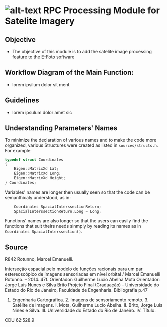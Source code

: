  # ![alt-text][lfsr-logo] RPC Processing Module for Satelite Imagery

## Objective
 - The objective of this module is to add the satelite image processing feature to the [E-Foto](https://github.com/lfsruerj/e-foto-tests) software

## Workflow Diagram of the Main Function:
- lorem ipsilum dolor sit ment
## Guidelines
- lorem ipsulum dolor amet sic 

## Understanding Parameters' Names

To minimize the declaration of various names and to make the code more organized, various Structures were created as listed in `sources/structs.h`.
For example:

```cpp
typedef struct Coordinates
{
    Eigen::MatrixXd Lat;
    Eigen::MatrixXd Long;
    Eigen::MatrixXd Height;
} Coordinates;
```

Variables' names are longer then usually seen so that the code can be semanthicaly understood, as in:

```cpp
    Coordinates SpacialInterssectionReturn;
    SpacialInterssectionReturn.Long = Long;
```

Functions' names are also longer so that the users can easily find the functions that suit theirs needs sinmply by reading its names as in `Coordinates SpacialInterssection()`.

## Source

R842 Rotunno, Marcel Emanuelli.

Interseção espacial pelo modelo de funções racionais para
um par estereoscópico de imagens sensoriadas em nível
orbital / Marcel Emanuelli Rotunno. – 2014.
47f.
Orientador: Guilherme Lucio Abelha Mota
Orientador: Jorge Luís Nunes e Silva Brito
Projeto Final (Graduação) - Universidade do Estado do Rio
de Janeiro, Faculdade de Engenharia.
Bibliografia p.47

1. Engenharia Cartográfica. 2. Imagens de sensoriamento
   remoto. 3. Satélite de imagens. I. Mota, Guilherme Lucio
   Abelha. II. Brito, Jorge Luis Nines e Silva. III. Universidade do
   Estado do Rio de Janeiro. IV. Título.

CDU 62:528.9

[lfsr-logo]: loremipsilum
